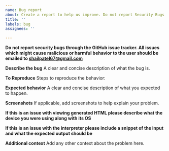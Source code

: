 ```yaml
---
name: Bug report
about: Create a report to help us improve. Do not report Security Bugs through this
title: ''
labels: bug
assignees: ''

---
```


**Do not report security bugs through the GitHub issue tracker. All issues which might 
cause malicious or harmful behavior to the user should be emailed to shailpatel67@gmail.com** 

**Describe the bug**
A clear and concise description of what the bug is.

**To Reproduce**
Steps to reproduce the behavior:

**Expected behavior**
A clear and concise description of what you expected to happen.

**Screenshots**
If applicable, add screenshots to help explain your problem.

**If this is an issue with viewing generated HTML please describe what
the device you were using along with its OS**

**If this is an issue with the interpreter please include a snippet of the input
and what the expected output should be**

**Additional context**
Add any other context about the problem here.
